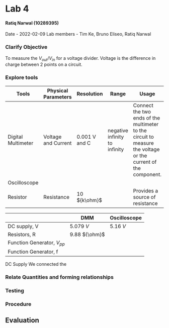 # Lab 4
#### Ratiq Narwal (10289395)
Date - 2022-02-09
Lab members - Tim Ke, Bruno Eliseo, Ratiq Narwal

### Clarify Objective
To measure the ${V_{out}/V_{in}}$ for a voltage divider.
Voltage is the difference in charge between 2 points on a circuit.


### Explore tools
| Tools              | Physical Parameters | Resolution    | Range                         | Usage                                                                                                         | Uncertainty |
| ------------------ | ------------------- | ------------- | ----------------------------- | ------------------------------------------------------------------------------------------------------------- | ----------- |
| Digital Multimeter | Voltage and Current | 0.001 V and C | negative infinity to infinity | Connect the two ends of the multimeter to the circuit to measure the voltage or the current of the component. | 0.001       |
| Oscilloscope       |                     |               |                               |                                                                                                               |             |
| Resistor           | Resistance          | 10 ${k\ohm}$  |                               | Provides a source of resistance                                                                               | 0.01            |


|                                | DMM           | Oscilloscope |
| ------------------------------ | ------------- | ------------ |
| DC supply, V                   | 5.079 *V*     | 5.16 *V*     |
| Resistors, R                   | 9.88 ${\ohm}$ |              |
| Function Generator, ${V_{pp}}$ |               |              |
| Function Generator, f          |               |              |


DC Supply 
We connected the 

### Relate Quantities and forming relationships

### Testing

### Procedure

## Evaluation